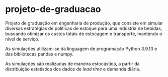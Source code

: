 # projeto-de-graduacao

Projeto de graduação em engenharia de produção, que consiste em simular diversas estratégias de políticas de estoque para uma indústria de bebidas, buscando otimizar os custos totais de estocagem e transporte, mantendo o nível de serviço. 
 
As simulações utilizam-se da linguagem de programação Python 3.9.13 e das bibliotecas pandas e numpy.
 
As simulações são realizadas de maneira estocástica, a partir da distribuição estatística dos dados de _lead time_ e demanda diária. 
